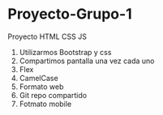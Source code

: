 # Proyecto-Grupo-1
Proyecto HTML CSS JS
1) Utilizarmos Bootstrap y css
2) Compartimos pantalla una vez cada uno
3) Flex
4) CamelCase
5) Formato web
6) Git repo compartido
7) Fotmato mobile
